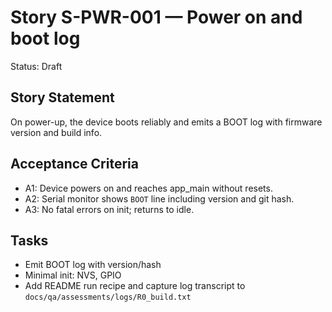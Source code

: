# Story S-PWR-001 — Power on and boot log

Status: Draft

## Story Statement

On power-up, the device boots reliably and emits a BOOT log with firmware version and build info.

## Acceptance Criteria

- A1: Device powers on and reaches app_main without resets.
- A2: Serial monitor shows `BOOT` line including version and git hash.
- A3: No fatal errors on init; returns to idle.

## Tasks

- Emit BOOT log with version/hash
- Minimal init: NVS, GPIO
- Add README run recipe and capture log transcript to `docs/qa/assessments/logs/R0_build.txt`
